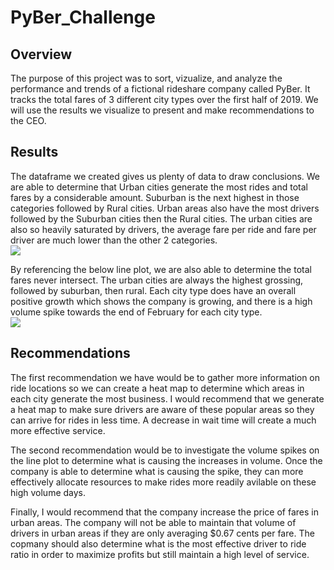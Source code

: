 # PyBer_Challenge

## Overview

The purpose of this project was to sort, vizualize, and analyze the performance and trends of a fictional rideshare company called PyBer.  It tracks the total fares of 3 different city types over the first half of 2019.  We will use the results we visualize to present and make recommendations to the CEO.

## Results

The dataframe we created gives us plenty of data to draw conclusions.  We are able to determine that Urban cities generate the most rides and total fares by a considerable amount.  Suburban is the next highest in those categories followed by Rural cities. Urban areas also have the most drivers followed by the Suburban cities then the Rural cities. The urban cities are also so heavily saturated by drivers, the average fare per ride and fare per driver are much lower than the other 2 categories.  
![](https://github.com/CloudKitty3000/PyBer_Analysis/blob/main/Resources/PyBer_Dataframe.png)

By referencing the below line plot, we are also able to determine the total fares never intersect.  The urban cities are always the highest grossing, followed by suburban, then rural.  Each city type does have an overall positive growth which shows the company is growing, and there is a high volume spike towards the end of February for each city type.  
![](https://github.com/CloudKitty3000/PyBer_Analysis/blob/main/Resources/Total_Fare_Graph.png)

## Recommendations

The first recommendation we have would be to gather more information on ride locations so we can create a heat map to determine which areas in each city generate the most business.  I would recommend that we generate a heat map to make sure drivers are aware of these popular areas so they can arrive for rides in less time.  A decrease in wait time will create a much more effective service. 

The second recommendation would be to investigate the volume spikes on the line plot to determine what is causing the increases in volume.  Once the company is able to determine what is causing the spike, they can more effectively allocate resources to make rides more readily avilable on these high volume days.

Finally, I would recommend that the company increase the price of fares in urban areas.  The company will not be able to maintain that volume of drivers in urban areas if they are only averaging $0.67 cents per fare.  The copmany should also determine what is the most effective driver to ride ratio in order to maximize profits but still maintain a high level of service.